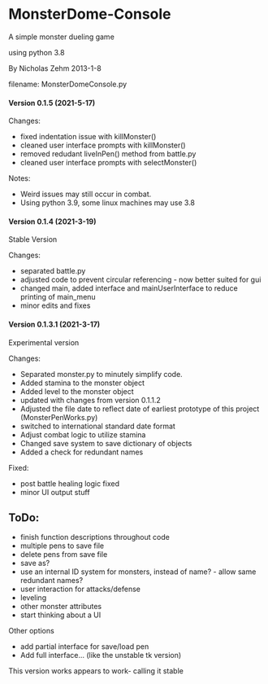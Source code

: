 # MonsterDome-Console
A simple monster dueling game

using python 3.8

By Nicholas Zehm 2013-1-8

filename: MonsterDomeConsole.py

#### Version 0.1.5 (2021-5-17)
Changes:
* fixed indentation issue with killMonster()
* cleaned user interface prompts with killMonster()
* removed redudant liveInPen() method from battle.py
* cleaned user interface prompts with selectMonster()

Notes:
* Weird issues may still occur in combat.
* Using python 3.9, some linux machines may use 3.8


#### Version 0.1.4 (2021-3-19)
Stable Version

Changes:
* separated battle.py
* adjusted code to prevent circular referencing - now better suited for gui
* changed main, added interface and mainUserInterface to reduce printing of main_menu
* minor edits and fixes


#### Version 0.1.3.1 (2021-3-17)
Experimental version

Changes:
* Separated monster.py to minutely simplify code.
* Added stamina to the monster object
* Added level to the monster object
* updated with changes from version 0.1.1.2
* Adjusted the file date to reflect date of earliest prototype of this project (MonsterPenWorks.py)
* switched to international standard date format
* Adjust combat logic to utilize stamina
* Changed save system to save dictionary of objects
* Added a check for redundant names

Fixed:
* post battle healing logic fixed
* minor UI output stuff

## ToDo:
* finish function descriptions throughout code
* multiple pens to save file
* delete pens from save file
* save as?
* use an internal ID system for monsters, instead of name? - allow same redundant names?
* user interaction for attacks/defense
* leveling
* other monster attributes
* start thinking about a UI

Other options
* add partial interface for save/load pen
* Add full interface... (like the unstable tk version)

This version works appears to work- calling it stable
